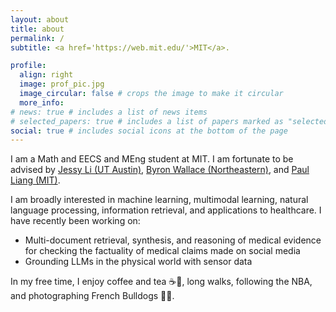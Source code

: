 ```yaml
---
layout: about
title: about
permalink: /
subtitle: <a href='https://web.mit.edu/'>MIT</a>.

profile:
  align: right
  image: prof_pic.jpg
  image_circular: false # crops the image to make it circular
  more_info:
# news: true # includes a list of news items
# selected_papers: true # includes a list of papers marked as "selected={true}"
social: true # includes social icons at the bottom of the page
---
```


I am a Math and EECS and MEng student at MIT. I am fortunate to be advised by [Jessy Li (UT Austin)](https://jessyli.com/), [Byron Wallace (Northeastern)](https://www.byronwallace.com/), and [Paul Liang (MIT)](https://pliang279.github.io/).

I am broadly interested in machine learning, multimodal learning, natural language processing, information retrieval, and applications to healthcare. I have recently been working on:
* Multi-document retrieval, synthesis, and reasoning of medical evidence for checking the factuality of medical claims made on social media
* Grounding LLMs in the physical world with sensor data

In my free time, I enjoy coffee and tea ☕🍵, long walks, following the NBA, and photographing French Bulldogs 📸🐶.
